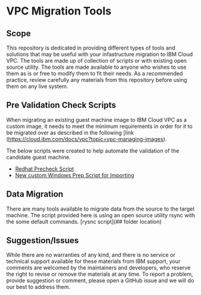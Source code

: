 # VPC Migration Tools
## Scope
This repository is dedicated in providing different types of tools and solutions that may be
useful with your infastructure migration to IBM Cloud VPC.  The tools are made up of collection
of scripts or with existing open source utility.  The tools are made available to anyone who
wishes to use them as is or free to modify them to fit their needs. As a recommended practice,
review carefully any materials from this repository before using them on any live system.

## Pre Validation Check Scripts ##
When migrating an existing guest machine image to IBM Cloud VPC as a custom image, it needs to
meet the minimum requirements in order for it to be migrated over as described in the following [link (https://cloud.ibm.com/docs/vpc?topic=vpc-managing-images).

The below scripts were created to help automate the validation of the candidate guest machine.
- [Redhat Precheck Script](Linux-Precheck-Srcripts/)
- [New custom Windows Prep Script for Importing](Create-Windows-Import/)

## Data Migration ##
There are many tools available to migrate data from the source to the target machine. The
script provided here is using an open source utility rsync with the some default commands.
[rysnc script](## folder location)

## Suggestion/Issues ##
While there are no warranties of any kind, and there is no service or technical support
available for these materials from IBM support, your comments are welcomed by the maintainers
and developers, who reserve the right to revise or remove the materials at any time. To
report a problem, provide suggestion or comment, please open a GitHub issue and we will do
our best to address them.

<!-- A more detailed Usage or detailed explaination of the repository here -->
